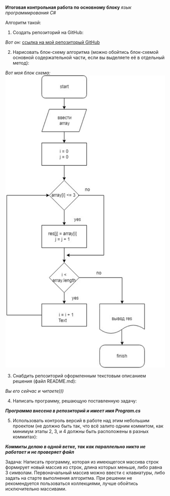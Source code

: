 **Итоговая контрольная работа по основному блоку**
*язык программирования С#*

Алгоритм такой:

1. Создать репозиторий на GitHub:

_Вот он:_ [ссылка на мой репозиторый GitHub](https://github.com/Firstivan/Kontrolnaya)

2. Нарисовать блок-схему алгоритма (можно обойтись блок-схемой основной содержательной части, если вы выделяете её в отдельный метод):

_Вот моя блок схема:_ ![](BlockScreen.png)

3. Снабдить репозиторий оформленным текстовым описанием решения (файл README.md):

_Вы его сейчас и читаете)))_

4. Написать программу, решающую поставленную задачу:

_**Программа внесена в репозиторий и имеет имя Program.cs**_

5. Использовать контроль версий в работе над этим небольшим проектом (не должно быть так, что всё залито одним коммитом, как минимум этапы 2, 3, и 4 должны быть расположены в разных коммитах):

_**Коммиты делаю в одной ветке, так как параллельно никто не работает и не проверяет файл**_

Задача: Написать программу, которая из имеющегося массива строк формирует новый массив из строк, длина которых меньше, либо равна 3 символам. Первоначальный массив можно ввести с клавиатуры, либо задать на старте выполнения алгоритма. При решении не рекомендуется пользоваться коллекциями, лучше обойтись исключительно массивами.
